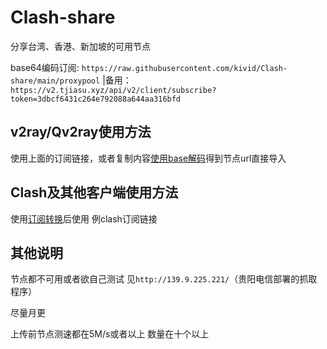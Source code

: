 # Clash-share
分享台湾、香港、新加坡的可用节点

base64编码订阅: `https://raw.githubusercontent.com/kivid/Clash-share/main/proxypool` |备用：`https://v2.tjiasu.xyz/api/v2/client/subscribe?token=3dbcf6431c264e792088a644aa316bfd`

## v2ray/Qv2ray使用方法

使用上面的订阅链接，或者复制内容[使用base解码](https://tool.oschina.net/encrypt?type=3)得到节点url直接导入

## Clash及其他客户端使用方法

使用[订阅转换](https://bianyuan.xyz/)后使用 例clash订阅链接

## 其他说明
节点都不可用或者欲自己测试 见`http://139.9.225.221/`（贵阳电信部署的抓取程序）

尽量月更

上传前节点测速都在5M/s或者以上 数量在十个以上

